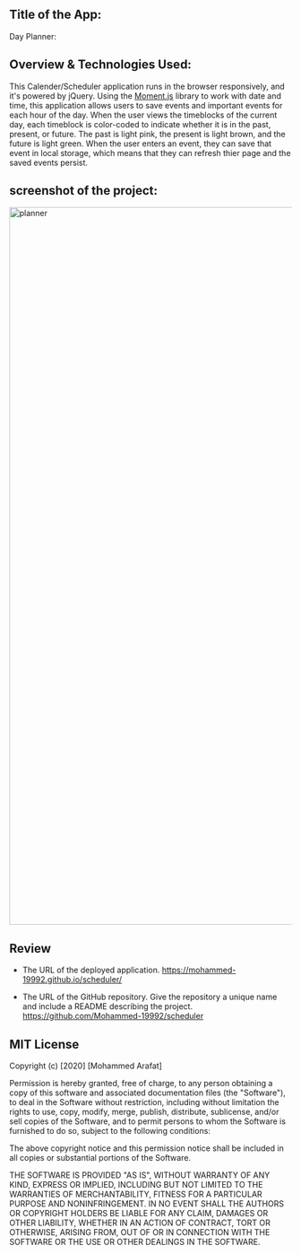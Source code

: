 ## Title of the App:
Day Planner:

## Overview & Technologies Used:
This Calender/Scheduler application runs in the browser responsively, and it's powered by jQuery. Using the [Moment.js](https://momentjs.com/) library to work with date and time, this application allows users to save events and important events for each hour of the day. 
When the user views the timeblocks of the current day, each timeblock is color-coded to indicate whether it is in the past, present, or future. The past is light pink, the present is light brown, and the future is light green. When the user enters an event, they can save that event in local storage, which means that they can refresh thier page and the saved events persist.


## screenshot of the project:
<img width="1280" alt="planner" src="https://user-images.githubusercontent.com/67847324/95347512-f5f64a80-088a-11eb-9c9d-8dfe27a8f4ee.png">


## Review


* The URL of the deployed application.
https://mohammed-19992.github.io/scheduler/

* The URL of the GitHub repository. Give the repository a unique name and include a README describing the project.
https://github.com/Mohammed-19992/scheduler

## MIT License

Copyright (c) [2020] [Mohammed Arafat]

Permission is hereby granted, free of charge, to any person obtaining a copy
of this software and associated documentation files (the "Software"), to deal
in the Software without restriction, including without limitation the rights
to use, copy, modify, merge, publish, distribute, sublicense, and/or sell
copies of the Software, and to permit persons to whom the Software is
furnished to do so, subject to the following conditions:

The above copyright notice and this permission notice shall be included in all
copies or substantial portions of the Software.

THE SOFTWARE IS PROVIDED "AS IS", WITHOUT WARRANTY OF ANY KIND, EXPRESS OR
IMPLIED, INCLUDING BUT NOT LIMITED TO THE WARRANTIES OF MERCHANTABILITY,
FITNESS FOR A PARTICULAR PURPOSE AND NONINFRINGEMENT. IN NO EVENT SHALL THE
AUTHORS OR COPYRIGHT HOLDERS BE LIABLE FOR ANY CLAIM, DAMAGES OR OTHER
LIABILITY, WHETHER IN AN ACTION OF CONTRACT, TORT OR OTHERWISE, ARISING FROM,
OUT OF OR IN CONNECTION WITH THE SOFTWARE OR THE USE OR OTHER DEALINGS IN THE
SOFTWARE.
